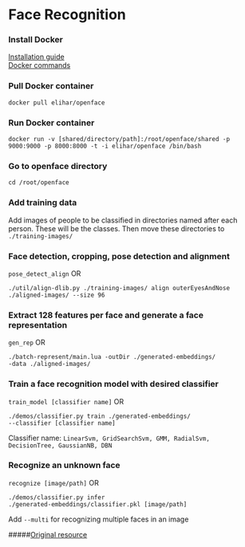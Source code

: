 # Face Recognition

### Install Docker
[Installation guide](https://docs.docker.com/engine/getstarted/step_one/)</br>
[Docker commands](https://docs.docker.com/engine/reference/commandline/)

### Pull Docker container
<code>docker pull elihar/openface</code>

### Run Docker container
<code>docker run -v [shared/directory/path]:/root/openface/shared -p 9000:9000 -p 8000:8000 -t -i elihar/openface /bin/bash</code>

### Go to openface directory
<code>cd /root/openface</code>

### Add training data
Add images of people to be classified in directories named after each person. These will be the classes. Then move these directories to <code>./training-images/</code>

### Face detection, cropping, pose detection and alignment
<code>pose_detect_align</code> OR

<code>./util/align-dlib.py ./training-images/ align outerEyesAndNose ./aligned-images/ --size 96</code>

### Extract 128 features per face and generate a face representation
<code>gen_rep</code> OR

<code>./batch-represent/main.lua -outDir ./generated-embeddings/ -data ./aligned-images/</code>

### Train a face recognition model with desired classifier
<code>train_model [classifier name]</code> OR

<code>./demos/classifier.py train ./generated-embeddings/ --classifier [classifier name]</code>

Classifier name: <code>LinearSvm, GridSearchSvm, GMM, RadialSvm, DecisionTree, GaussianNB, DBN</code>

### Recognize an unknown face
<code>recognize [image/path]</code> OR

<code>./demos/classifier.py infer ./generated-embeddings/classifier.pkl [image/path]</code>

Add <code>--multi</code> for recognizing multiple faces in an image

#####[Original resource](https://medium.com/@ageitgey/machine-learning-is-fun-part-4-modern-face-recognition-with-deep-learning-c3cffc121d78#.fh7imzgnm)
